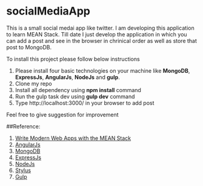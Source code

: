 # socialMediaApp

This is a small social medai app like twitter. I am developing this application to learn MEAN Stack. Till date I just develop the application in which you can add a post and see in the browser in chrinical order as well as store that post to MongoDB.  
  
To install this project please follow below instructions  
1) Please install four basic technologies on your machine like **MongoDB**, **ExpressJs**, **AngularJs**, **NodeJs** and **gulp**.  
2) Clone my repo  
3) Install all dependency using **npm install** command  
4) Run the gulp task dev using **gulp dev** command  
5) Type http://localhost:3000/ in your browser to add post  

Feel free to give suggestion for improvement
  
##Reference:  
1) [Write Modern Web Apps with the MEAN Stack](https://github.com/dickeyxxx/mean-sample)  
2) [AngularJs](https://docs.angularjs.org/api)  
3) [MongoDB](https://docs.mongodb.org/manual/)  
4) [ExpressJs](http://expressjs.com/en/api.html)  
5) [NodeJs](https://nodejs.org/en/docs/)
6) [Stylus](https://github.com/stylus/stylus/)  
7) [Gulp](https://github.com/gulpjs/gulp)  
